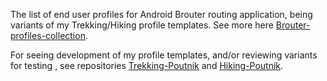 
The list of end user profiles for Android Brouter routing application, being variants of my Trekking/Hiking profile templates. See more here [Brouter-profiles-collection](https://github.com/poutnikl/Brouter-profiles/wiki/Brouter-profiles-collection).

For seeing development of my profile templates, and/or reviewing variants for testing , see repositories [Trekking-Poutnik](https://github.com/poutnikl/Trekking-Poutnik) and [Hiking-Poutnik](https://github.com/poutnikl/Hiking-Poutnik).

